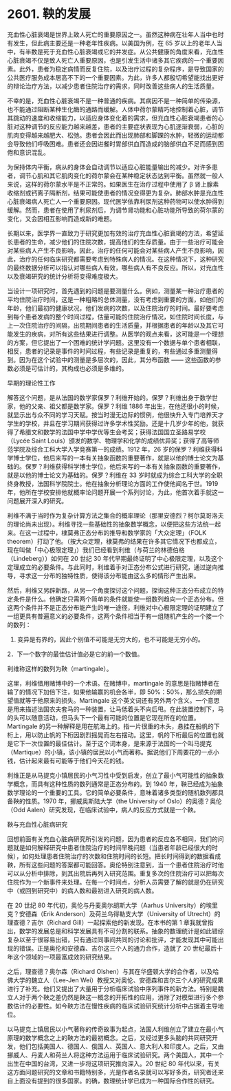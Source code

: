 # 2601. 鞅的发展

充血性心脏衰竭是世界上致人死亡的重要原因之一。虽然这种病在壮年人当中也时有发生，但此病主要还是一种老年性疾病。以美国为例，在 65 岁以上的老年人当中，有半数是死于充血性心脏衰竭或它的并发症。从公共健康的角度来看，充血性心脏衰竭不仅是致人死亡人重要原因，也是引发生活中诸多其它疾病的一个重要因素。此外，患者为稳定病情而反复住院，以及治疗过程的复杂程序，是导致国家的公共医疗服务成本居高不下的一个重要因素。为此，许多人都殷切希望能找出更好的辩论治疗方法，以减少患者住院治疗的需求，同时改善这些病人的生活质量。

不幸的是，充血性心脏衰竭不是一种普通的疾病。其病因不是一种简单的传染源，也不能通过阻断某种生化酶的通路而缓解。人体中荷尔蒙精巧地控制着心脏，调节其跳动的速度和收缩能力，以适应身体变化着的需求，但充血性心脏衰竭患者的心脏对这种调节的反应能力越来越差，患者的主要症状表现为心肌逐渐衰弱，心脏的肌肉变得越来越肥大、松弛。患者会因此而出现肺部和脚踝的水肿，轻微的运动都会导致他们呼吸困难。患者还会因进餐时胃部供血而造成的脑部供血不足而感到困倦和意识混乱。

为保持体内平衡，病从的身体会自动调节以适应心脏能量输出的减少。对许多患者，调节心肌和其它肌肉变化的荷尔蒙会在某种稳定状态达到平衡。虽然就一般人来说，这样的荷尔蒙水平是不正常的。如果医生在治疗过程中使用了 β 肾上腺素收缩剂或钙离子隔断剂，结果可能使患者的情况变得更为复杂。肺部水肿是充血性心脏衰竭病人死亡人一个重要原因。现代医学依靠利尿剂这种药物可以使水肿得到缓解。然而，患者在使用了利尿剂后，为调节肾功能和心脏功能所导致的荷尔蒙的变化，又会因相互影响而造成新的难题。

长期以来，医学界一直致力于研究更加有效的治疗充血性心脏衰竭的方法，希望延长患者的生命，减少他们的住院次数，提高他们的生存质量。由于一些治疗可能会对某些病人产生不良影响，因此，治疗的任何可能会对某些病人产生不良影响，因此，治疗的任何临床研究都需要考虑到特殊病人的情况。在这种情况下，这种研究的最终数据分析可以指认对哪些病人有效，哪些病人有不良反应。所以，对充血性以及衰竭研究的统计分析将变得难度极大。

当设计一项研究时，首先遇到的问题是要测量什么。例如，测量某一种治疗患者的平均住院治疗时间，这是一种粗略的总体测量，没有考虑到重要的方面，如他们的年龄，他们最初的健康状况，他们发病的次数，以及住院治疗的时间。最好要考虑到每个患者发病的整个时间过程，估量可能的住院治疗情况，如住院时间长度，与上一次住院治疗的间隔，出院期间患者的生活质量，并根据患者的年龄以及其它可能发生的疾病，对所有这些结果进行调整。从医学的观点来看，这可能是一个理想的方案，但它提出了一个困难的统计学问题。这里没有一个数据与单个患者相联，相反，患者的记录是事件的时间过程，有些记录是重复的，有些通过多重测量得到。因为在这个试验中的测量是多层次的，因此，其分布函数 —— 这些函数的参数必须是可估计的，其构成也必须是多维的。

早期的理论性工作

解答这个问题，是从法国的数学家保罗？利维开始的。保罗？利维出身于数学世家，他的父亲、祖父都是数学家。保罗？利维 1886 年出生，在他还很小的时候，就显示出与众不同的学习天赋。按当时漫无边际的惯例，他很快升入专门培养天才学生的学校，并且在学习期间获得过许多学术性奖励。还是十几岁少年的他，就获得了希腊文和数学的法国中学中学优等生会考奖；获得法国国立圣路易学校（Lycée Saint Louis）颁发的数学、物理学和化学的成绩优异奖；获得了高等师范学院及综合工科大学入学竞赛第一的成绩。1912 年，26 岁的保罗？利维获得科学博士学位，他后来写的一本有关抽象函数的重要著作，就是以他的博士论文为基础的。保罗？利维获得科学博士学位，他后来写的一本有关抽象函数的重要著作，就是以他的博士论文为基础的。保罗？利维在 33 岁时就成为综合工科大学的全职终身教授，法国科学院院士。他在抽象分析理论方面的工作使他闻名于世。1919 年，他所在学校安排他就概率论问题开展一个系列讨论，为此，他首次着手就这一问题展开深入的研究。

利维不满于当时作为复杂计算方法之集合的概率理论（那里安德烈？柯尔莫哥洛夫的理论尚未出现）。利维寻找一些基础性的抽象数学概念，以便把这些方法统一起来。在这一过程中，棣莫弗正态分布的推导和数学家的「大众定理」（FOLK theorem）打动了他。（按大众定理，棣莫弗的结果在许多其它情况下也都成立，现在叫做「中心极限定理」）我们已经看到利维（与荷兰的林德伯格（Lindeberg））如何在 20 世纪 30 年代早期最终证明了中心极限定理，以及这个定理成立的必要条件。与此同时，利维着手对正态分布公式进行研究，通过逆向推导，寻求这一分布的独特性质，使得该分布能由这么多的情形产生出来。

然后，利维又另辟新路，从另一个角度探讨这个问题，探询这种正态分布成立的特定条件是什么。他确定只需两个简单的条件就能使一组数列趋向一个正态分布。但这两个条件并不是正态分布能产生的唯一途径，利维对中心极限定理的证明建立了一组更具有普遍意义的必要条件，这两个条件相当于有一组随机产生的一个接一个的数列：

1. 变异是有界的，因此个别值不可能是无穷大的，也不可能是无穷小的。

2．下一个数字的最佳估计值必是它的前一个数值。

利维称这样的数列为鞅（martingale）。

这里，利维借用赌博中的一个术语。在赌博中，martingale 的意思是指赌博者在输了的情况下加倍下注，如果他输赢的机会各半，即 50%：50%，那么损失的期望值就等于他原来的损失。Martingale 这个英文词还有另外两个含义。一个意思是用来描述法国农夫套马的一种装置，让马低着头不向后甩。在此装置控制下，马的头可以随意活动，但马头下一个最有可能的位置是它现在所在的位置。Martingale 的另一种解释是用在航海上的。指一片很重的木头，悬挂在船帆的下桁上，用以防止帆的下桁因剧烈摇晃而左右摆动。这里，帆的下桁最后的位置也就是它下一次位置的最佳估计。至于这个词本身，是来源于法国的一个叫马提克（Martique）的小镇，该小镇的居民以小气而著称。据说他们下周要花的一点小钱，估计起来最有可能等于他们今天花的钱。

利维正是从马提克小镇居民的小气习性中受到启发，创立了最小气可能性的抽象数学概念，而具有这种性质的数列通常是正态分布的。到 1940 年，鞅已经成为抽象数学理论的一个重要的工具。它的简单必要条件，意味着诸多类型的随机数列都具备鞅的性质。1970 年，挪威奥斯陆大学（the University of Oslo）的奥德？奥伦（Odd Aalen）研究发现，在临床试验中，病人的反应方式就是一个鞅。

鞅与充血性心脏病研究

回想前面有关充血心脏病研究所引发的问题，因为患者的反应各不相同，我们的问题就是如何解释研究中患者住院治疗的时间早晚问题（当患者年龄已经很大的时候），如何处理患者住院治疗的次数和住院时间的长短。把长时间得到的数据看成鞅，所有这些问题的答案都可能回答。奥伦特别注意到，当一个患者住院治疗时他可以从分析中排除，到其出院后再列入研究范围。重复多次的住院治疗可以把每次住院作为一个新事件来处理。在每一个时间点，分析人员需要了解的就是仍在研究中（或回到研究中）的病人数和最初进入研究的病人数。

在 20 世纪 80 年代初，奥伦与丹麦奥尔胡斯大学（Aarhus University）的埃里克？安德森（Erik Anderson）及荷兰乌得勒支大学（University of Utrecht）的理查德？吉尔（Richard Gill）一起探索他的新发现。在本书的第 1 章我就曾指出，数学的发展总是和科学发展具有不可分割的联系。抽象的数理统计是如此错综复杂以至于很容易出错，只有通过同事间共同的讨论和批评，才能发现其中可能出现的错误。正是奥伦和安德森、吉尔这三个人的通力合作，造就了 20 世纪最后十年这个领域的一项最富成效的研究结果。

之后，理查德？奥尔森（Richard Olshen）与其在华盛顿大学的合作者，以及哈佛大学的魏立人（Lee-Jen Wei）教授又对奥伦、安德森和吉尔三个人的研究成果进行了补充。他们又提出了大量用于分析临床试验中序列事件的新方法。特别是魏立人对于两个鞅之差仍然是鞅这一概念的开拓性的应用，消除了对模型进行多个参数估计的必要性。如今鞅方法在慢性疾病的临床试验研究统计分析中占据着主导地位。

以马提克上镇居民以小气著称的传奇故事为起点，法国人利维创立了建立在最小气原理的数学概念之上的鞅方法的最初概念。之后，又经过更多头脑的共同研究开发，他们包括美国人、德国人、俄国人、英国人、意大利人和印度人。之后，又由挪威人、丹麦人和荷兰人将这种方法运用于临床试验研究。两个美国人，其中一个出生在中国的台湾，又进一步将这项研究推向深入。20 世纪 80 年代以来，有关这方面问题研究的文章和书籍特别多，光是作者名录就可以写好多页，研究者还来自上面没有提到的很多国家。的确，数理统计学已成为一种国际合作性的研究。